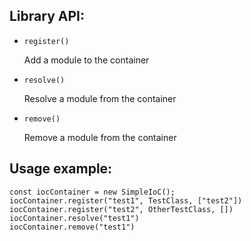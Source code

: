 ## Library API:

- `register()`

    Add a module to the container

- `resolve()`

    Resolve a module from the container

- `remove()`

    Remove a module from the container

## Usage example:

```
const iocContainer = new SimpleIoC();
iocContainer.register("test1", TestClass, ["test2"])
iocContainer.register("test2", OtherTestClass, [])
iocContainer.resolve("test1")
iocContainer.remove("test1")
```
